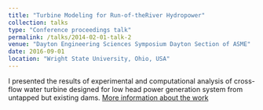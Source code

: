 ```yaml
---
title: "Turbine Modeling for Run-of-theRiver Hydropower"
collection: talks
type: "Conference proceedings talk"
permalink: /talks/2014-02-01-talk-2
venue: "Dayton Engineering Sciences Symposium Dayton Section of ASME"
date: 2016-09-01
location: "Wright State University, Ohio, USA"
---
```


I presented the results of experimental and computational analysis of cross-flow water turbine designed for low head power generation system from untapped but existing dams. [More information about the work](https://etd.ohiolink.edu/apexprod/rws_olink/r/1501/10?clear=10&p10_accession_num=wright1515428122798392)
